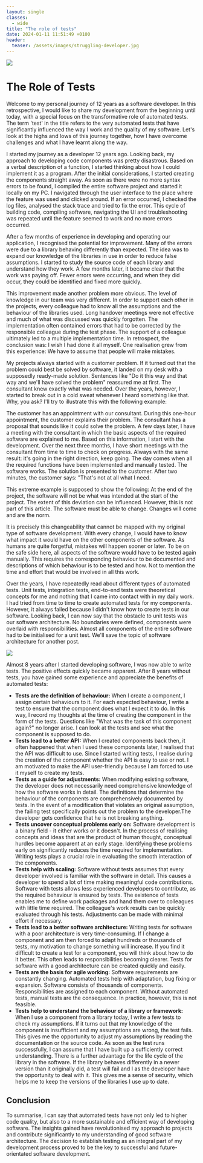 ```yaml
---
layout: single
classes:
  - wide
title: "The role of tests"
date: 2024-01-11 11:51:49 +0100
header:
  teaser: /assets/images/struggling-developer.jpg
---
```


<img src="/assets/images/struggling-developer.jpg">

# The Role of Tests

Welcome to my personal journey of 12 years as a software developer. In this retrospective, I would like to share my development from the beginning until today, with a special focus on the transformative role of automated tests. The term 'test' in the title refers to the very automated tests that have significantly influenced the way I work and the quality of my software. Let's look at the highs and lows of this journey together, how I have overcome challenges and what I have learnt along the way.

I started my journey as a developer 12 years ago. Looking back, my approach to developing code components was pretty disastrous. Based on a verbal description of a function, I started thinking about how I could implement it as a program. After the initial considerations, I started creating the components straight away. As soon as there were no more syntax errors to be found, I compiled the entire software project and started it locally on my PC. I navigated through the user interface to the place where the feature was used and clicked around. If an error occurred, I checked the log files, analysed the stack trace and tried to fix the error. This cycle of building code, compiling software, navigating the UI and troubleshooting was repeated until the feature seemed to work and no more errors occurred.

After a few months of experience in developing and operating our application, I recognised the potential for improvement. Many of the errors were due to a library behaving differently than expected. The idea was to expand our knowledge of the libraries in use in order to reduce false assumptions. I started to study the source code of each library and understand how they work. A few months later, it became clear that the work was paying off. Fewer errors were occurring, and when they did occur, they could be identified and fixed more quickly.

This improvement made another problem more obvious. The level of knowledge in our team was very different. In order to support each other in the projects, every colleague had to know all the assumptions and the behaviour of the libraries used. Long handover meetings were not effective and much of what was discussed was quickly forgotten. The implementation often contained errors that had to be corrected by the responsible colleague during the test phase. The support of a colleague ultimately led to a multiple implementation time. In retrospect, the conclusion was: I wish I had done it all myself. One realisation grew from this experience: We have to assume that people will make mistakes.

My projects always started with a customer problem. If it turned out that the problem could best be solved by software, it landed on my desk with a supposedly ready-made solution. Sentences like "Do it this way and that way and we'll have solved the problem" reassured me at first. The consultant knew exactly what was needed. Over the years, however, I started to break out in a cold sweat whenever I heard something like that. Why, you ask? I'll try to illustrate this with the following example:

The customer has an appointment with our consultant. During this one-hour appointment, the customer explains their problem. The consultant has a proposal that sounds like it could solve the problem. A few days later, I have a meeting with the consultant in which the basic aspects of the required software are explained to me. Based on this information, I start with the development. Over the next three months, I have short meetings with the consultant from time to time to check on progress. Always with the same result: it's going in the right direction, keep going. The day comes when all the required functions have been implemented and manually tested. The software works. The solution is presented to the customer. After two minutes, the customer says: "That's not at all what I need.

This extreme example is supposed to show the following: At the end of the project, the software will not be what was intended at the start of the project. The extent of this deviation can be influenced. However, this is not part of this article. The software must be able to change. Changes will come and are the norm.

It is precisely this changeability that cannot be mapped with my original type of software development. With every change, I would have to know what impact it would have on the other components of the software. As humans are quite forgetful, mistakes will happen sooner or later. To be on the safe side here, all aspects of the software would have to be tested again manually. This requires the corresponding behaviour to be documented and descriptions of which behaviour is to be tested and how. Not to mention the time and effort that would be involved in all this work.

Over the years, I have repeatedly read about different types of automated tests. Unit tests, integration tests, end-to-end tests were theoretical concepts for me and nothing that I came into contact with in my daily work. I had tried from time to time to create automated tests for my components. However, it always failed because I didn't know how to create tests in our software. Looking back, I can now say that the obstacle to unit tests was our software architecture. No boundaries were defined, components were overlaid with responsibilities. Almost all components of the entire software had to be initialised for a unit test. We'll save the topic of software architecture for another post.

<img src="/assets/images/celebrating.jpg">

Almost 8 years after I started developing software, I was now able to write tests. The positive effects quickly became apparent. After 8 years without tests, you have gained some experience and appreciate the benefits of automated tests:

- **Tests are the definition of behaviour:**
  When I create a component, I assign certain behaviours to it. For each expected behaviour, I write a test to ensure that the component does what I expect it to do. In this way, I record my thoughts at the time of creating the component in the form of the tests. Questions like "What was the task of this component again?" no longer arise. I can look at the tests and see what the component is supposed to do.
- **Tests lead to a better API:**
  When I created components back then, it often happened that when I used these components later, I realised that the API was difficult to use. Since I started writing tests, I realise during the creation of the component whether the API is easy to use or not. I am motivated to make the API user-friendly because I am forced to use it myself to create my tests.
- **Tests as a guide for adjustments:**
  When modifying existing software, the developer does not necessarily need comprehensive knowledge of how the software works in detail. The definitions that determine the behaviour of the components are comprehensively documented by tests. In the event of a modification that violates an original assumption, the failing test specifically points out the problem to the developer.The developer gets confidence that he is not breaking anything.
- **Tests uncover conceptual problems early on:**
  Software development is a binary field - it either works or it doesn't. In the process of realising concepts and ideas that are the product of human thought, conceptual hurdles become apparent at an early stage. Identifying these problems early on significantly reduces the time required for implementation. Writing tests plays a crucial role in evaluating the smooth interaction of the components.
- **Tests help with scaling:**
  Software without tests assumes that every developer involved is familiar with the software in detail. This causes a developer to spend a lot of time making meaningful code contributions. Software with tests allows less experienced developers to contribute, as the required behaviour is ensured by tests. The existence of tests enables me to define work packages and hand them over to colleagues with little time required. The colleague's work results can be quickly evaluated through his tests. Adjustments can be made with minimal effort if necessary.
- **Tests lead to a better software architecture:**
  Writing tests for software with a poor architecture is very time-consuming. If I change a component and am then forced to adapt hundreds or thousands of tests, my motivation to change something will increase. If you find it difficult to create a test for a component, you will think about how to do it better. This often leads to responsibilities becoming clearer. Tests for software with a good architecture can be created quickly and easily.
- **Tests are the basis for agile working:**
  Software requirements are constantly changing. Automated tests help with adaptation, bug fixing or expansion. Software consists of thousands of components. Responsibilities are assigned to each component. Without automated tests, manual tests are the consequence. In practice, however, this is not feasible.
- **Tests help to understand the behaviour of a library or framework:**
  When I use a component from a library today, I write a few tests to check my assumptions. If it turns out that my knowledge of the component is insufficient and my assumptions are wrong, the test fails. This gives me the opportunity to adjust my assumptions by reading the documentation or the source code. As soon as the test runs successfully, I can assume that I have built up a sufficiently correct understanding. There is a further advantage for the life cycle of the library in the software. If the library behaves differently in a newer version than it originally did, a test will fail and I as the developer have the opportunity to deal with it. This gives me a sense of security, which helps me to keep the versions of the libraries I use up to date.

## Conclusion

To summarise, I can say that automated tests have not only led to higher code quality, but also to a more sustainable and efficient way of developing software. The insights gained have revolutionised my approach to projects and contribute significantly to my understanding of good software architecture. The decision to establish testing as an integral part of my development process proved to be the key to successful and future-orientated software development.
